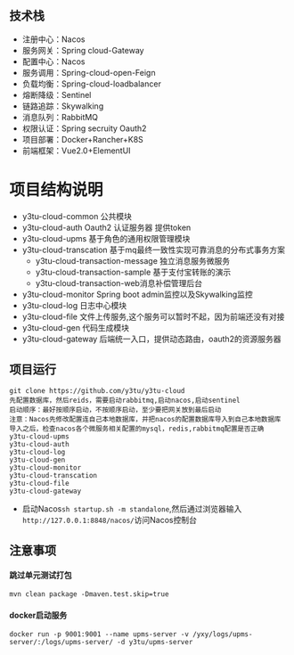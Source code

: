 ## 技术栈
- 注册中心：Nacos
- 服务网关：Spring cloud-Gateway
- 配置中心：Nacos
- 服务调用：Spring-cloud-open-Feign
- 负载均衡：Spring-cloud-loadbalancer
- 熔断降级：Sentinel
- 链路追踪：Skywalking
- 消息队列：RabbitMQ
- 权限认证：Spring secruity Oauth2
- 项目部署：Docker+Rancher+K8S
- 前端框架：Vue2.0+ElementUI

# 项目结构说明
- y3tu-cloud-common 公共模块
- y3tu-cloud-auth  Oauth2 认证服务器 提供token
- y3tu-cloud-upms 基于角色的通用权限管理模块
- y3tu-cloud-transcation 基于mq最终一致性实现可靠消息的分布式事务方案
  - y3tu-cloud-transaction-message 独立消息服务微服务
  - y3tu-cloud-transaction-sample 基于支付宝转账的演示
  - y3tu-cloud-transaction-web消息补偿管理后台
- y3tu-cloud-monitor Spring boot admin监控以及Skywalking监控
- y3tu-cloud-log 日志中心模块
- y3tu-cloud-file 文件上传服务,这个服务可以暂时不起，因为前端还没有对接
- y3tu-cloud-gen 代码生成模块
- y3tu-cloud-gateway 后端统一入口，提供动态路由，oauth2的资源服务器

## 项目运行
```
git clone https://github.com/y3tu/y3tu-cloud
先配置数据库，然后reids，需要启动rabbitmq,启动nacos,启动sentinel
启动顺序：最好按顺序启动，不按顺序启动，至少要把网关放到最后启动
注意：Nacos先修改配置连自己本地数据库，并把nacos的配置数据库导入到自己本地数据库
导入之后，检查nacos各个微服务相关配置的mysql，redis,rabbitmq配置是否正确
y3tu-cloud-upms
y3tu-cloud-auth
y3tu-cloud-log
y3tu-cloud-gen
y3tu-cloud-monitor
y3tu-cloud-transcation
y3tu-cloud-file 
y3tu-cloud-gateway
```

* 启动Nacos`sh startup.sh -m standalone`,然后通过浏览器输入`http://127.0.0.1:8848/nacos/`访问Nacos控制台

## 注意事项
#### 跳过单元测试打包
```
mvn clean package -Dmaven.test.skip=true

```

#### docker启动服务
```
docker run -p 9001:9001 --name upms-server -v /yxy/logs/upms-server/:/logs/upms-server/ -d y3tu/upms-server
